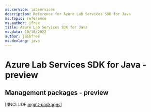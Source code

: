 ```yaml
---
ms.service: labservices
description: Reference for Azure Lab Services SDK for Java
ms.topic: reference
ms.author: jfree
title: Azure Lab Services SDK for Java
ms.data: 10/18/2022
author: joshfree
ms.devlang: java
---
```

# Azure Lab Services SDK for Java - preview

## Management packages - preview
[!INCLUDE [mgmt-packages](lab-services-mgmt-index.md)]